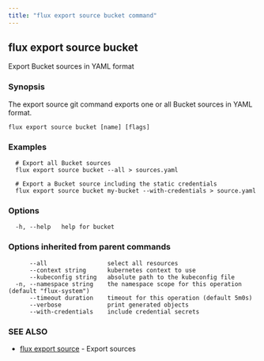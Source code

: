 ```yaml
---
title: "flux export source bucket command"
---
```

## flux export source bucket

Export Bucket sources in YAML format

### Synopsis

The export source git command exports one or all Bucket sources in YAML format.

```
flux export source bucket [name] [flags]
```

### Examples

```
  # Export all Bucket sources
  flux export source bucket --all > sources.yaml

  # Export a Bucket source including the static credentials
  flux export source bucket my-bucket --with-credentials > source.yaml

```

### Options

```
  -h, --help   help for bucket
```

### Options inherited from parent commands

```
      --all                 select all resources
      --context string      kubernetes context to use
      --kubeconfig string   absolute path to the kubeconfig file
  -n, --namespace string    the namespace scope for this operation (default "flux-system")
      --timeout duration    timeout for this operation (default 5m0s)
      --verbose             print generated objects
      --with-credentials    include credential secrets
```

### SEE ALSO

* [flux export source](/cmd/flux_export_source/)	 - Export sources

